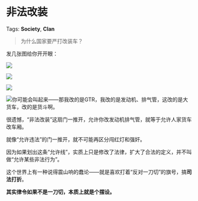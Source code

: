 # 非法改装

Tags: **Society**, **Clan**

> 为什么国家要严打改装车？



发几张图给你开开眼：

![](https://pic1.zhimg.com/50/v2-4345b7bbbe64d9266e4a7c3277c9d1ab_720w.jpg?source=1940ef5c)  


![](https://picx.zhimg.com/50/v2-1180bed6c455ddf13e9781f498bfc1ec_720w.jpg?source=1940ef5c)  


![](https://pic1.zhimg.com/50/v2-be21bd678a67872f0cb4f97a7aee08e0_720w.jpg?source=1940ef5c)  


![](https://picx.zhimg.com/50/v2-0d1aa8fa00122085df320f174b7dc625_720w.jpg?source=1940ef5c)你可能会叫起来——那我改的是GTR，我改的是发动机、排气管，这改的是大货车，改的是货斗啊。

  


很遗憾，“非法改装”这扇门一推开，允许你改发动机排气管，就等于允许人家货车改车厢。

就像“允许违法”的门一推开，就不可能再区分闯红灯和强奸。

因为如果划出这条“允许线”，实质上只是修改了法律，扩大了合法的定义，并不叫做“允许某些非法行为”。

这个世界上有一种说得震山响的蠢论——就是喜欢打着“反对一刀切”的旗号，搞**司法打折**。

**其实律令如果不是一刀切，本质上就是个摆设。**



